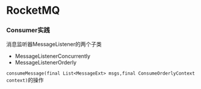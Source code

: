 # RocketMQ

### Consumer实践

消息监听器MessageListener的两个子类

- MessageListenerConcurrently
- MessageListenerOrderly

`consumeMessage(final List<MessageExt> msgs,final ConsumeOrderlyContext context)`的操作